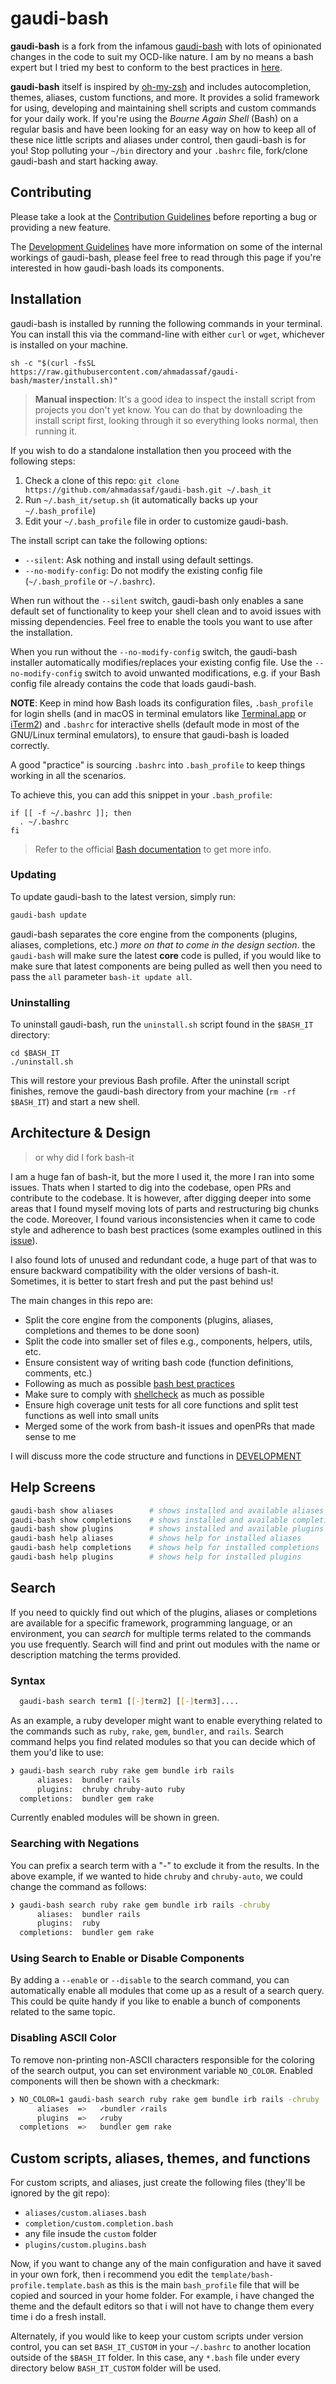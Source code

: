 # gaudi-bash

**gaudi-bash** is a fork from the infamous [gaudi-bash](https://github.com/gaudi-bash/gaudi-bash) with lots of opinionated changes in the code to suit my OCD-like nature. I am by no means a bash expert but I tried my best to conform to the best practices in [here](http://mywiki.wooledge.org/BashPitfalls).

**gaudi-bash** itself is inspired by [oh-my-zsh](https://github.com/robbyrussell/oh-my-zsh) and includes autocompletion, themes, aliases, custom functions, and more. It provides a solid framework for using, developing and maintaining shell scripts and custom commands for your daily work.
If you're using the _Bourne Again Shell_ (Bash) on a regular basis and have been looking for an easy way on how to keep all of these nice little scripts and aliases under control, then gaudi-bash is for you!
Stop polluting your `~/bin` directory and your `.bashrc` file, fork/clone gaudi-bash and start hacking away.

## Contributing

Please take a look at the [Contribution Guidelines](CONTRIBUTING.md) before reporting a bug or providing a new feature.

The [Development Guidelines](DEVELOPMENT.md) have more information on some of the internal workings of gaudi-bash,
please feel free to read through this page if you're interested in how gaudi-bash loads its components.

## Installation

gaudi-bash is installed by running the following commands in your terminal. You can install this via the command-line with either `curl` or `wget`, whichever is installed on your machine.

```shell
sh -c "$(curl -fsSL https://raw.githubusercontent.com/ahmadassaf/gaudi-bash/master/install.sh)"
```

> **Manual inspection**: 
  It's a good idea to inspect the install script from projects you don't yet know. You can do that by downloading the install script first, looking through it so everything looks normal, then running it.


If you wish to do a standalone installation then you proceed with the following steps:

1. Check a clone of this repo: `git clone https://github.com/ahmadassaf/gaudi-bash.git ~/.bash_it`
2. Run `~/.bash_it/setup.sh` (it automatically backs up your `~/.bash_profile`)
3. Edit your `~/.bash_profile` file in order to customize gaudi-bash.

The install script can take the following options:

* `--silent`: Ask nothing and install using default settings.
* `--no-modify-config`: Do not modify the existing config file (`~/.bash_profile` or `~/.bashrc`).

When run without the `--silent` switch, gaudi-bash only enables a sane default set of functionality to keep your shell clean and to avoid issues with missing dependencies. Feel free to enable the tools you want to use after the installation.

When you run without the `--no-modify-config` switch, the gaudi-bash installer automatically modifies/replaces your existing config file.
Use the `--no-modify-config` switch to avoid unwanted modifications, e.g. if your Bash config file already contains the code that loads gaudi-bash.

**NOTE**: Keep in mind how Bash loads its configuration files,
`.bash_profile` for login shells (and in macOS in terminal emulators like [Terminal.app](http://www.apple.com/osx/apps/) or [iTerm2](https://www.iterm2.com/)) and `.bashrc` for interactive shells (default mode in most of the GNU/Linux terminal emulators), to ensure that gaudi-bash is loaded correctly.

A good "practice" is sourcing `.bashrc` into `.bash_profile` to keep things working in all the scenarios.

To achieve this, you can add this snippet in your `.bash_profile`:

```
if [[ -f ~/.bashrc ]]; then
  . ~/.bashrc
fi
```

> Refer to the official [Bash documentation](https://www.gnu.org/software/bash/manual/bashref.html#Bash-Startup-Files) to get more info.

### Updating

To update gaudi-bash to the latest version, simply run:

```bash
gaudi-bash update
```

gaudi-bash separates the core engine from the components (plugins, aliases, completions, etc.) _more on that to come in the design section_. the `gaudi-bash`
will make sure the latest **core** code is pulled, if you would like to make sure that latest components are being pulled as well then you need to pass the `all` parameter `bash-it update all`.

### Uninstalling

To uninstall gaudi-bash, run the `uninstall.sh` script found in the `$BASH_IT` directory:

```
cd $BASH_IT
./uninstall.sh
```

This will restore your previous Bash profile.
After the uninstall script finishes, remove the gaudi-bash directory from your machine (`rm -rf $BASH_IT`) and start a new shell.

## Architecture & Design
> or why did I fork bash-it

I am a huge fan of bash-it, but the more I used it, the more I ran into some issues. Thats when I started to dig into the codebase, open PRs and contribute to the codebase. It is however, after digging deeper into some areas that I found myself moving lots of parts and restructuring big chunks the code. Moreover, I found various inconsistencies when it came to code style and adherence to bash best practices (some examples outlined in this [issue](https://github.com/Bash-it/bash-it/issues/194)). 

I also found lots of unused and redundant code, a huge part of that was to ensure backward compatibility with the older versions of bash-it. Sometimes, it is better to start fresh and put the past behind us!

The main changes in this repo are:

 - Split the core engine from the components (plugins, aliases, completions and themes to be done soon)
 - Split the code into smaller set of files e.g., components, helpers, utils, etc.
 - Ensure consistent way of writing bash code (function definitions, comments, etc.)
 - Following as much as possible [bash best practices](http://mywiki.wooledge.org/BashPitfalls)
 - Make sure to comply with [shellcheck](http://shellcheck.net) as much as possible
 - Ensure high coverage unit tests for all core functions and split test functions as well into small units
 - Merged some of the work from bash-it issues and openPRs that made sense to me

I will discuss more the code structure and functions in [DEVELOPMENT](https://github.com/ahmadassaf/gaudi-bash/blob/master/DEVELOPMENT.md)


## Help Screens

```bash
gaudi-bash show aliases        # shows installed and available aliases
gaudi-bash show completions    # shows installed and available completions
gaudi-bash show plugins        # shows installed and available plugins
gaudi-bash help aliases        # shows help for installed aliases
gaudi-bash help completions    # shows help for installed completions
gaudi-bash help plugins        # shows help for installed plugins
```

## Search

If you need to quickly find out which of the plugins, aliases or completions are available for a specific framework, programming language, or an environment, you can _search_ for multiple terms related to the commands you use frequently.
Search will find and print out modules with the name or description matching the terms provided.

### Syntax

```bash
  gaudi-bash search term1 [[-]term2] [[-]term3]....
```

As an example, a ruby developer might want to enable everything related to the commands such as `ruby`, `rake`, `gem`, `bundler`, and `rails`.
Search command helps you find related modules so that you can decide which of them you'd like to use:

```bash
❯ gaudi-bash search ruby rake gem bundle irb rails
      aliases:  bundler rails
      plugins:  chruby chruby-auto ruby
  completions:  bundler gem rake
```

Currently enabled modules will be shown in green.

### Searching with Negations

You can prefix a search term with a "-" to exclude it from the results.
In the above example, if we wanted to hide `chruby` and `chruby-auto`,
we could change the command as follows:

```bash
❯ gaudi-bash search ruby rake gem bundle irb rails -chruby
      aliases:  bundler rails
      plugins:  ruby
  completions:  bundler gem rake
```

### Using Search to Enable or Disable Components

By adding a `--enable` or `--disable` to the search command, you can automatically enable all modules that come up as a result of a search query.
This could be quite handy if you like to enable a bunch of components related to the same topic.

### Disabling ASCII Color

To remove non-printing non-ASCII characters responsible for the coloring of the search output, you can set environment variable `NO_COLOR`.
Enabled components will then be shown with a checkmark:

```bash
❯ NO_COLOR=1 gaudi-bash search ruby rake gem bundle irb rails -chruby
      aliases  =>   ✓bundler ✓rails
      plugins  =>   ✓ruby
  completions  =>   bundler gem rake
```

## Custom scripts, aliases, themes, and functions

For custom scripts, and aliases, just create the following files (they'll be ignored by the git repo):

* `aliases/custom.aliases.bash`
* `completion/custom.completion.bash`
* any file insude the `custom` folder
* `plugins/custom.plugins.bash`

Now, if you want to change any of the main configuration and have it saved in your own fork, then i recommend you edit the `template/bash-profile.template.bash` as this is the main `bash_profile` file that will be copied and sourced in your home folder. For example, i have changed the theme and the default editors so that i will not have to change them every time i do a fresh install.

Alternately, if you would like to keep your custom scripts under version control, you can set `BASH_IT_CUSTOM` in your `~/.bashrc` to another location outside of the `$BASH_IT` folder.
In this case, any `*.bash` file under every directory below `BASH_IT_CUSTOM` folder will be used.
